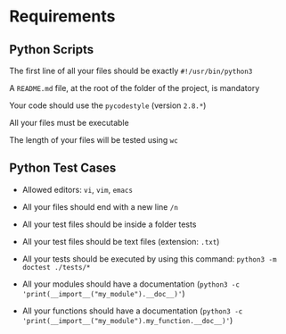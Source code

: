 # Requirements

## Python Scripts

The first line of all your files should be exactly `#!/usr/bin/python3`

A `README.md` file, at the root of the folder of the project, is mandatory

Your code should use the `pycodestyle` (version `2.8.*`)

All your files must be executable

The length of your files will be tested using `wc`

## Python Test Cases

- Allowed editors: `vi`, `vim`, `emacs`

- All your files should end with a new line `/n`

- All your test files should be inside a folder tests
- All your test files should be text files (extension: `.txt`)
- All your tests should be executed by using this command: `python3 -m doctest ./tests/*`
- All your modules should have a documentation (`python3 -c 'print(__import__("my_module").__doc__)'`)
- All your functions should have a documentation (`python3 -c 'print(__import__("my_module").my_function.__doc__)'`)
